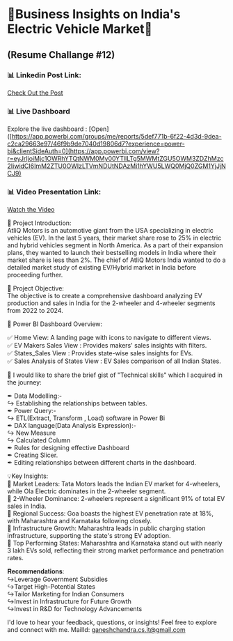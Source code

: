   # 🔋Business Insights on India's Electric Vehicle Market🔋    
  ## (Resume Challange #12)


### 📊 Linkedin Post Link: 
[Check Out the Post](https://www.linkedin.com/posts/ganeshchandrapanda_dataanalytics-businessanalytics-codebasics-activity-7237152584958930944-qtCm?utm_source=share&utm_medium=member_desktop)
### 📊 Live Dashboard
Explore the live dashboard : [Open]([https://app.powerbi.com/groups/me/reports/5def771b-6f22-4d3d-9dea-c2ca29663e97/46f9b9de7040d19806d7?experience=power-bi&clientSideAuth=0](https://app.powerbi.com/view?r=eyJrIjoiMjc1OWRhYTQtNWM0My00YTllLTg5MWMtZGU5OWM3ZDZhMzc2IiwidCI6ImM2ZTU0OWIzLTVmNDUtNDAzMi1hYWU5LWQ0MjQ0ZGM1YjJjNCJ9)

### 📊 Video Presentation Link:
[Watch the Video](https://youtu.be/RE9qfXVx-Uw)




🎯 Project Introduction:<br />
AtliQ Motors is an automotive giant from the USA specializing in electric vehicles (EV). In the last 5 years, their market share rose to 25% in electric and hybrid vehicles segment in North America. As a part of their expansion plans, they wanted to launch their bestselling models in India where their market share is less than 2%. The chief of AtliQ Motors India wanted to do a detailed market study of existing EV/Hybrid market in India before proceeding further.

🎯 Project Objective:<br />
The objective is to create a comprehensive dashboard analyzing EV production and sales in India for the 2-wheeler and 4-wheeler segments from 2022 to 2024.

🔎 Power BI Dashboard Overview:

✅ Home View: A landing page with icons to navigate to different views.<br/>
✅ EV Makers Sales View : Provides makers' sales insights with filters.<br/>
✅ States_Sales View : Provides state-wise sales insights for EVs.<br/>
✅ Sales Analysis of States View : EV Sales comparison of all Indian States.<br/>

📢 I would like to share the brief gist of "Technical skills" which I acquired in the journey:

✒ Data Modelling:-<br/>
  ↪ Establishing the relationships between tables.<br/>
✒ Power Query:-<br/>
  ↪ ETL(Extract, Transform , Load) software in Power Bi<br/>
✒ DAX language(Data Analysis Expression):-<br/>
  ↪ New Measure<br/>
  ↪ Calculated Column<br/>
✒ Rules for designing effective Dashboard<br/>
✒ Creating Slicer.<br/>
✒ Editing relationships between different charts in the dashboard.<br/>

💡Key Insights:<br/>
🔹 Market Leaders: Tata Motors leads the Indian EV market for 4-wheelers, while Ola Electric dominates in the 2-wheeler segment.<br/>
🔹 2-Wheeler Dominance: 2-wheelers represent a significant 91% of total EV sales in India.<br/>
🔹 Regional Success: Goa boasts the highest EV penetration rate at 18%, with Maharashtra and Karnataka following closely.<br/>
🔹 Infrastructure Growth: Maharashtra leads in public charging station infrastructure, supporting the state's strong EV adoption.<br/>
🔹 Top Performing States: Maharashtra and Karnataka stand out with nearly 3 lakh EVs sold, reflecting their strong market performance and penetration rates.<br/>

𝐑𝐞𝐜𝐨𝐦𝐦𝐞𝐧𝐝𝐚𝐭𝐢𝐨𝐧𝐬:<br/>
 ↪Leverage Government Subsidies<br/>
 ↪Target High-Potential States<br/>
 ↪Tailor Marketing for Indian Consumers<br/>
 ↪Invest in Infrastructure for Future Growth<br/>
 ↪Invest in R&D for Technology Advancements<br/>

 I'd love to hear your feedback, questions, or insights! Feel free to explore and connect with me.
MailId: ganeshchandra.cs.it@gmail.com

